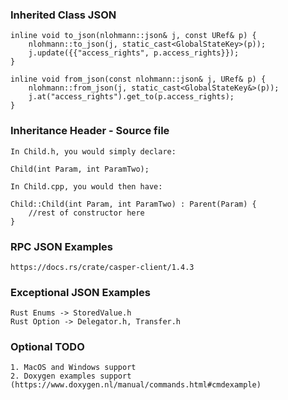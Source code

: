 ### Inherited Class JSON

    inline void to_json(nlohmann::json& j, const URef& p) {
        nlohmann::to_json(j, static_cast<GlobalStateKey>(p));
        j.update({{"access_rights", p.access_rights}});
    }

    inline void from_json(const nlohmann::json& j, URef& p) {
        nlohmann::from_json(j, static_cast<GlobalStateKey&>(p));
        j.at("access_rights").get_to(p.access_rights);
    }

### Inheritance Header - Source file

    In Child.h, you would simply declare:

    Child(int Param, int ParamTwo);

    In Child.cpp, you would then have:

    Child::Child(int Param, int ParamTwo) : Parent(Param) {
        //rest of constructor here
    }

### RPC JSON Examples
    https://docs.rs/crate/casper-client/1.4.3

### Exceptional JSON Examples
    Rust Enums -> StoredValue.h
    Rust Option -> Delegator.h, Transfer.h

### Optional TODO
    1. MacOS and Windows support
    2. Doxygen examples support (https://www.doxygen.nl/manual/commands.html#cmdexample)
